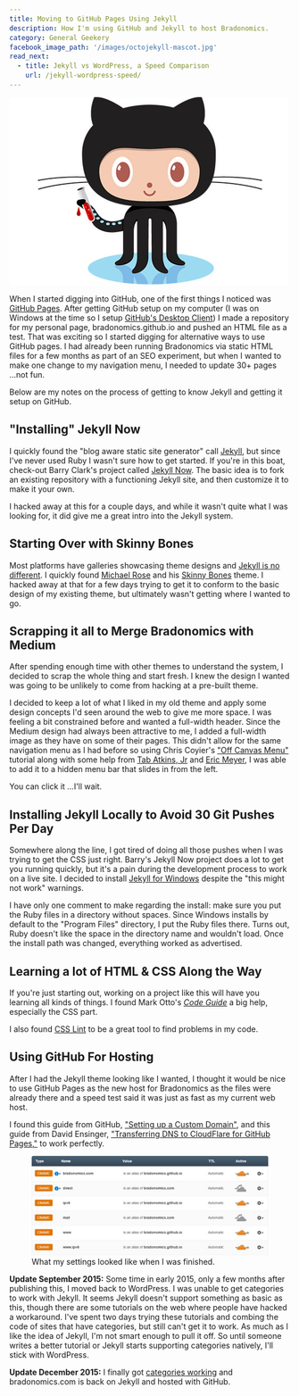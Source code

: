 ```yaml
---
title: Moving to GitHub Pages Using Jekyll
description: How I'm using GitHub and Jekyll to host Bradonomics.
category: General Geekery
facebook_image_path: '/images/octojekyll-mascot.jpg'
read_next:
  - title: Jekyll vs WordPress, a Speed Comparison
    url: /jekyll-wordpress-speed/
---
```


<img class="pullright" src="/images/octojekyll-mascot.jpg" alt="Jekyll Mascot">

When I started digging into GitHub, one of the first things I noticed was [GitHub Pages](https://pages.github.com/). After getting GitHub setup on my computer (I was on Windows at the time so I setup [GitHub's Desktop Client](https://desktop.github.com/)) I made a repository for my personal page, bradonomics.github.io and pushed an HTML file as a test. That was exciting so I started digging for alternative ways to use GitHub pages. I had already been running Bradonomics via static HTML files for a few months as part of an SEO experiment, but when I wanted to make one change to my navigation menu, I needed to update 30+ pages ...not fun.

Below are my notes on the process of getting to know Jekyll and getting it setup on GitHub.

## "Installing" Jekyll Now

I quickly found the "blog aware static site generator" call [Jekyll](http://jekyllrb.com/), but since I've never used Ruby I wasn't sure how to get started. If you're in this boat, check-out Barry Clark's project called [Jekyll Now](http://www.jekyllnow.com/). The basic idea is to fork an existing repository with a functioning Jekyll site, and then customize it to make it your own.

I hacked away at this for a couple days, and while it wasn't quite what I was looking for, it did give me a great intro into the Jekyll system.

## Starting Over with Skinny Bones

Most platforms have galleries showcasing theme designs and [Jekyll is no different](https://github.com/jekyll/jekyll/wiki/Sites). I quickly found [Michael Rose](https://mademistakes.com/) and his [Skinny Bones](http://mmistakes.github.io/skinny-bones-jekyll/) theme. I hacked away at that for a few days trying to get it to conform to the basic design of my existing theme, but ultimately wasn't getting where I wanted to go.

## Scrapping it all to Merge Bradonomics with Medium

After spending enough time with other themes to understand the system, I decided to scrap the whole thing and start fresh. I knew the design I wanted was going to be unlikely to come from hacking at a pre-built theme.

I decided to keep a lot of what I liked in my old theme and apply some design concepts I'd seen around the web to give me more space. I was feeling a bit constrained before and wanted a full-width header. Since the Medium design had always been attractive to me, I added a full-width image as they have on some of their pages. This didn't allow for the same navigation menu as I had before so using Chris Coyier's ["Off Canvas Menu"](http://css-tricks.com/off-canvas-menu-with-css-target/) tutorial along with some help from [Tab Atkins, Jr](http://www.xanthir.com/b4Kn0) and [Eric Meyer](http://meyerweb.com/eric/thoughts/2011/09/12/), I was able to add it to a hidden menu bar that slides in from the left.

You can click it ...I'll wait.

## Installing Jekyll Locally to Avoid 30 Git Pushes Per Day

Somewhere along the line, I got tired of doing all those pushes when I was trying to get the CSS just right. Barry's Jekyll Now project does a lot to get you running quickly, but it's a pain during the development process to work on a live site. I decided to install [Jekyll for Windows](http://jekyll-windows.juthilo.com/) despite the "this might not work" warnings.

I have only one comment to make regarding the install: make sure you put the Ruby files in a directory without spaces. Since Windows installs by default to the "Program Files" directory, I put the Ruby files there. Turns out, Ruby doesn't like the space in the directory name and wouldn't load. Once the install path was changed, everything worked as advertised.

## Learning a lot of HTML & CSS Along the Way

If you're just starting out, working on a project like this will have you learning all kinds of things. I found Mark Otto's [*Code Guide*](http://codeguide.co/) a big help, especially the CSS part.

I also found [CSS Lint](http://csslint.net/) to be a great tool to find problems in my code.

## Using GitHub For Hosting

After I had the Jekyll theme looking like I wanted, I thought it would be nice to use GitHub Pages as the new host for Bradonomics as the files were already there and a speed test said it was just as fast as my current web host.

I found this guide from GitHub, ["Setting up a Custom Domain"](https://help.github.com/articles/setting-up-a-custom-domain-with-github-pages/), and this guide from David Ensinger, ["Transferring DNS to CloudFlare for GitHub Pages,"](http://davidensinger.com/2014/04/transferring-the-dns-from-namecheap-to-cloudflare-for-github-pages/) to work perfectly.

<figure>
    <a href="/images/CloudFlare-DNS-for-GitHub-Pages.jpg"><img src="/images/CloudFlare-DNS-for-GitHub-Pages.jpg" alt="CloudFlare with GitHub Pages"></a>
    <figcaption>What my settings looked like when I was finished.</figcaption>
</figure>

**Update September 2015:** Some time in early 2015, only a few months after publishing this, I moved back to WordPress. I was unable to get categories to work with Jekyll. It seems Jekyll doesn't support something as basic as this, though there are some tutorials on the web where people have hacked a workaround. I've spent two days trying these tutorials and combing the code of sites that have categories, but still can't get it to work. As much as I like the idea of Jekyll, I'm not smart enough to pull it off. So until someone writes a better tutorial or Jekyll starts supporting categories natively, I'll stick with WordPress.

**Update December 2015:** I finally got [categories working](/jekyll-categories/) and bradonomics.com is back on Jekyll and hosted with GitHub.
